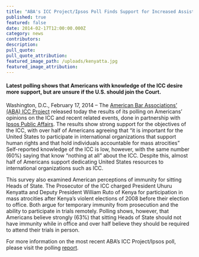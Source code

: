 ```yaml
---
title: "ABA's ICC Project/Ipsos Poll Finds Support for Increased Assistance to the ICC"
published: true
featured: false
date: 2014-02-17T12:00:00.000Z
category: news
contributors:
description:
pull_quote:
pull_quote_attribution:
featured_image_path: /uploads/kenyatta.jpg
featured_image_attribution:
---
```



#### Latest polling shows that Americans with knowledge of the ICC desire more support, but are unsure if the U.S. should join the Court.

Washington, D.C., February 17, 2014 – The [American Bar Associations’ (ABA) ICC Project](http://www.aba-icc.org/) released today the results of its polling on Americans’ opinions on the ICC and recent related events, done in partnership with [Ipsos Public Affairs](http://www.ipsos-na.com/research/public-affairs/). The results show strong support for the objectives of the ICC, with over half of Americans agreeing that “it is important for the United States to participate in international organizations that support human rights and that hold individuals accountable for mass atrocities” Self-reported knowledge of the ICC is low, however, with the same number (60%) saying that know “nothing at all” about the ICC. Despite this, almost half of Americans support dedicating United States resources to international organizations such as ICC.

This survey also examined American perceptions of immunity for sitting Heads of State. The Prosecutor of the ICC charged President Uhuru Kenyatta and Deputy President William Ruto of Kenya for participation in mass atrocities after Kenya’s violent elections of 2008 before their election to office. Both argue for temporary immunity from prosecution and the ability to participate in trials remotely. Polling shows, however, that Americans believe strongly (63%) that sitting Heads of State should not have immunity while in office and over half believe they should be required to attend their trials in person.

For more information on the most recent ABA’s ICC Project/Ipsos poll, please visit the polling [report](https://www.international-criminal-justice-today.org/polling-data/2014/02/17/february-2014-ipsos-polling-data/).